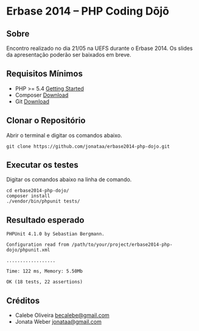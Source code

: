 Erbase 2014 – PHP Coding Dōjō
=============================

Sobre
------
Encontro realizado no dia 21/05 na UEFS durante o Erbase 2014. Os slides da apresentação poderão ser baixados em breve.

Requisitos Mínimos
-------------------
* PHP >= 5.4 [Getting Started](http://www.phptherightway.com/#getting_started)
* Composer [Download](https://getcomposer.org/download/)
* Git [Download](http://git-scm.com/downloads)

Clonar o Repositório
--------------------
Abrir o terminal e digitar os comandos abaixo.
```shell
git clone https://github.com/jonataa/erbase2014-php-dojo.git
```

Executar os testes
-----------------------
Digitar os comandos abaixo na linha de comando.
```shell
cd erbase2014-php-dojo/
composer install
./vendor/bin/phpunit tests/
```

Resultado esperado
------------------
```shell
PHPUnit 4.1.0 by Sebastian Bergmann.

Configuration read from /path/to/your/project/erbase2014-php-dojo/phpunit.xml

..................

Time: 122 ms, Memory: 5.50Mb

OK (18 tests, 22 assertions)
```

Créditos
--------
* Calebe Oliveira <becalebe@gmail.com>
* Jonata Weber <jonataa@gmail.com>